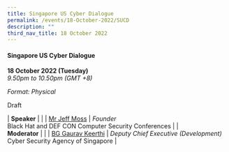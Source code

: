 ```yaml
---
title: Singapore US Cyber Dialogue
permalink: /events/18-October-2022/SUCD
description: ""
third_nav_title: 18 October 2022
---
```

#### **Singapore US Cyber Dialogue**

**18 October 2022 (Tuesday)**  
*9.50pm to 10.50pm (GMT +8)*

*Format: Physical*

Draft

| **Speaker**    |                                                              |
| [Mr Jeff Moss](/speaker-jeff-moss)  | *Founder*<br>Black Hat and DEF CON Computer Security Conferences                  |
| <br> **Moderator**          |                                                              |
| [BG Gaurav Keerthi](/speaker-gaurav-k)  | *Deputy Chief Executive (Development)*<br>Cyber Security Agency of Singapore                  |